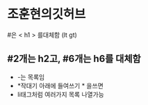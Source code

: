 # 조훈현의깃허브
#은 < h1 > 를대체함 (lt gt)
## #2개는 h2고, #6개는 h6를 대체함

- -는 목록임
- *작대기 아래에 들여쓰기 * 을쓰면
- li태그처럼 여러가지 목록 나열가능
